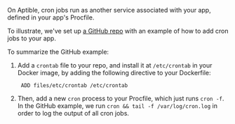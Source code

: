 On Aptible, cron jobs run as another service associated with your app, defined in your app's Procfile.

To illustrate, we've set up [a GitHub repo](https://github.com/aptible/docker-cron-example) with an example of how to add cron jobs to your app.

To summarize the GitHub example:

1. Add a `crontab` file to your repo, and install it at `/etc/crontab` in your Docker image, by adding the following directive to your Dockerfile:

        ADD files/etc/crontab /etc/crontab

1. Then, add a new `cron` process to your Procfile, which just runs `cron -f`. In the GitHub example, we run `cron && tail -f /var/log/cron.log` in order to log the output of all cron jobs.
